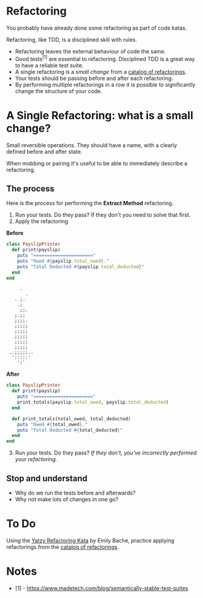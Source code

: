 # Refactoring

You probably have already done some refactoring as part of code katas.

Refactoring, like TDD, is a disciplined skill with rules.

* Refactoring leaves the external behaviour of code the same.
* Good tests<sup>[1]</sup> are essential to refactoring. Disciplined TDD is a great way to have a reliable test suite.
* A single refactoring is a _small change_ from a [catalog of refactorings](https://refactoring.com/catalog/?filter=books-rubyref,books-radio-appear).
* Your tests should be passing before and after each refactoring.
* By performing multiple refactorings in a row it is possible to significantly change the structure of your code.

# A Single Refactoring: what is a small change?

Small reversible operations. They should have a name, with a clearly defined before and after state.

When mobbing or pairing it's useful to be able to immediately describe a refactoring.

## The process

Here is the process for performing the **Extract Method** refactoring.

1. Run your tests. Do they pass? If they don't you need to solve that first.
2. Apply the refactoring

**Before**
```ruby
class PayslipPrinter
  def print(payslip)
    puts "======================"
    puts "Owed #{payslip.total_owed}."
    puts "Total Deducted #{payslip.total_deducted}"
  end
end
```

```
     .
       .
   . ;.
    .;
     ;;.
   ;.;;
   ;;;;.
   ;;;;;
   ;;;;;
   ;;;;;
   ;;;;;
   ;;;;;
 ..;;;;;..
  ':::::'
    ':`
```

**After**
```ruby
class PayslipPrinter
  def print(payslip)
    puts "======================"
    print_totals(payslip.total_owed, payslip.total_deducted)
  end

  def print_totals(total_owed, total_deducted)
    puts "Owed #{total_owed}."
    puts "Total Deducted #{total_deducted}"
  end
end
```

3. Run your tests. Do they pass? _If they don't, you've incorrectly performed your refactoring._

## Stop and understand

* Why do we run the tests before and afterwards?
* Why not make lots of changes in one go?

# To Do

Using the [Yatzy Refactoring Kata](https://github.com/emilybache/Yatzy-Refactoring-Kata) by Emily Bache, 
practice applying refactorings from the [catalog of refactorings](https://refactoring.com/catalog/?filter=books-rubyref,books-radio-appear).

# Notes

* [1] - https://www.madetech.com/blog/semantically-stable-test-suites

